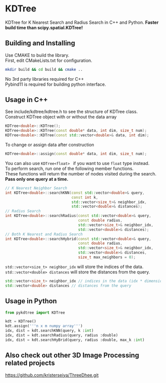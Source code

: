# KDTree
KDTree for K Nearest Search and Radius Search in C++ and Python. **Faster build time than scipy.spatial.KDTree!**

## Building and Installing
Use CMAKE to build the library. \
First, edit CMakeLists.txt for configuration.
```bash
mkdir build && cd build && cmake ..
```
No 3rd party libraries required for C++ \
Pybind11 is required for building python interface.

## Usage in C++
See include/kdtree/kdtree.h to see the structure of KDTree class. \
Construct KDTree object with or without the data array
```C++
KDTree<double>::KDTree();
KDTree<double>::KDTree(const double* data, int dim, size_t num);
KDTree<double>::KDTree(const std::vector<double>& data, int dim);
```
To change or assign data after construction
```C++
KDTree<double>::assign(const double* data, int dim, size_t num);
```
You can also use ```KDTree<float> ``` if you want to use ```float``` type instead. \
To perform search, run one of the following member functions. \
These functions will return the number of nodes visited during the search. \
**Pass only one query at a time.**
```C++
// K Nearest Neighbor Search
int KDTree<double>::searchKNN(const std::vector<double>& query,
                              const int k,
                              std::vector<size_t>& neighbor_idx,
                              std::vector<double>& distances);
// Radius Search
int KDTree<double>::searchRadius(const std::vector<double>& query,
                                 const double radius,
                                 std::vector<size_t>& neighbor_idx,
                                 std::vector<double>& distances);
// Both K Nearest and Radius Search
int KDTree<double>::searchHybrid(const std::vector<double>& query,
                                 const double radius,
                                 std::vector<size_t>& neighbor_idx,
                                 std::vector<double>& distances,
                                 size_t max_neighbors = 0);
```
```std::vector<size_t> neighbor_idx``` will store the indices of the data. \
```std::vector<double> distances``` will store the distances from the query.
``` C++
std::vector<size_t> neighbor_idx // indices in the data (idx * dimension)
std::vector<double> distances // distances from the query
```
## Usage in Python
```Python
from pykdtree import KDTree

kdt = KDTree()
kdt.assign('''n x m numpy array''')
idx, dist = kdt.searchKNN(query, k :int)
idx, dist = kdt.searchRadius(query, radius :double)
idx, dist = kdt.searchHyBrid(query, radius :double, max_k :int)
```

## Also check out other 3D Image Processing related projects
https://github.com/kristerseiya/ThreeDhee.git
